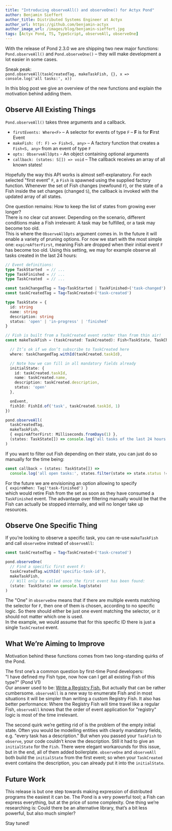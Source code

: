 ```yaml
---
title: "Introducing observeAll() and observeOne() for Actyx Pond"
author: Benjamin Sieffert
author_title: Distributed Systems Engineer at Actyx
author_url: https://github.com/benjamin-actyx
author_image_url: /images/blog/benjamin-sieffert.jpg
tags: [Actyx Pond, TS, TypeScript, observeAll, observeOne]
---
```


With the release of Pond 2.3.0 we are shipping two new major functions: `Pond.observeAll()` and `Pond.observeOne()` – they will make development a lot easier in some cases.

Sneak peak:  
`pond.observeAll(taskCreatedTag, makeTaskFish, {}, x => console.log('all tasks:', x))`

In this blog post we give an overview of the new functions and explain the motivation behind adding them.
<!-- truncate -->

## Observe All Existing Things

`Pond.observeAll()` takes three arguments and a callback.

- `firstEvents: Where<F>` – A selector for events of type `F` – **F** is for **F**irst Event
- `makeFish: (f: F) => Fish<S, any>` – A factory function that creates a `Fish<S, any>` from an event of type `F`
- `opts: ObserveAllOpts` - An object containing optional arguments
- `callback: (states: S[]) => void` – The callback receives an array of all known states!

Hopefully the way this API works is almost self-explanatory.
For each selected "first event" `F`, a `Fish` is spawned using the supplied factory function.
Whenever the set of Fish changes (newfound `F`), or the state of a Fish inside the set changes (changed `S`), the callback is invoked with the updated array of all states.

One question remains: How to keep the list of states from growing ever longer?  
There is no clear cut answer. Depending on the scenario, different conditions make a Fish irrelevant: A task may be fulfilled, or a task may become too old.  
This is where the `ObserveAllOpts` argument comes in. In the future it will enable a variety of pruning options.
For now we start with the most simple one: `expireAfterFirst`, meaning Fish are dropped when their initial event `F` has become too old.
Using this setting, we may for example observe all tasks created in the last 24 hours:

```ts
// Event definitions:
type TaskStarted  = // ...
type TaskFinished = // ...
type TaskCreated  = // ...

const taskChangedTag = Tag<TaskStarted | TaskFinished>('task-changed')
const taskCreatedTag = Tag<TaskCreated>('task-created')

type TaskState = {
  id: string
  name: string
  description: string
  status: 'open' | 'in-progress' | 'finished'
}

// Fish is built from a TaskCreated event rather than from thin air!
const makeTaskFish = (taskCreated: TaskCreated): Fish<TaskState, TaskChanged> => ({

  // It’s ok if we don’t subscribe to TaskCreated here
  where: taskChangedTag.withId(taskCreated.taskId),

  // Note how we can fill in all mandatory fields already
  initialState: {
    id: taskCreated.taskId,
    name: taskCreated.name,
    description: taskCreated.description,
    status: 'open'
  },

  onEvent,
  fishId: FishId.of('task', taskCreated.taskId, 1)
})

pond.observeAll(
  taskCreatedTag,
  makeTaskFish,
  { expireAfterFirst: Milliseconds.fromDays(1) },
  (states: TaskState[]) => console.log('all tasks of the last 24 hours:', states)
)
```

If you want to filter out Fish depending on their state, you can just do so manually for the time being:

```ts
const callback = (states: TaskState[]) =>
  console.log('all open tasks:', states.filter(state => state.status !== 'finished'))
```

For the future we are envisioning an option allowing to specify  
`{ expireWhen: Tag('task-finished') }`  
which would retire Fish from the set as soon as they have consumed a `TaskFinished` event.
The advantage over filtering manually would be that the Fish can actually be stopped internally, and will no longer take up resources.

<!-- TODO: Add detailed docs and link here -->

## Observe One Specific Thing

If you’re looking to observe a specific task, you can re-use `makeTaskFish` and call `observeOne` instead of `observeAll`:  

```ts
const taskCreatedTag = Tag<TaskCreated>('task-created')

pond.observeOne(
  // Find a specific first event F:
  taskCreatedTag.withId('specific-task-id'),
  makeTaskFish,
  // Will only be called once the first event has been found:
  (state: TaskState) => console.log(state)
)
```

The "One" in `observeOne` means that if there are multiple events matching the selector for `F`, then one of them is chosen, according to no specific logic.
So there should either be just one event matching the selector, or it should not matter which one is used.  
In the example, we would assume that for this specific ID there is just a single `TaskCreated` event.

<!-- TODO: Add detailed docs and link here -->

## What We’re Aiming to Improve

Motivation behind these functions comes from two long-standing quirks of the Pond.

The first one’s a common question by first-time Pond developers:  
"I have defined my Fish type, now how can I get all existing Fish of this type?" (Pond V1)  
Our answer used to be: [Write a Registry Fish.](/blog/2020/06/16/registry-fishes)
But actually that can be rather cumbersome.
`observeAll` is a new way to enumerate Fish and in most situations it will be simpler than writing a custom Registry Fish.
It also has better performance: Where the Registry Fish will time travel like a regular Fish,
`observeAll` knows that the order of event application for "registry" logic is most of the time irrelevant.

The second quirk we’re getting rid of is the problem of the empty initial state.
Often you would be modelling entities with clearly mandatory fields, e.g. "every task has a description."
But when you passed your `TaskFish` to `observe`, your code couldn’t know the description.
Still it had to give an `initialState` for the `Fish`.
There were elegant workarounds for this issue, but in the end, all of them added boilerplate.
`observeOne` and `observeAll` both build the `initialState` from the first event;
so when your `TaskCreated` event contains the description, you can already put it into the `initialState`.

## Future Work

This release is but one step towards making expression of distributed programs the easiest it can be.
The Pond is a very powerful tool; a Fish can express everything, but at the price of some complexity.
One thing we’re researching is: Could there be an alternative library, that’s a bit less powerful, but also much simpler?

Stay tuned!
